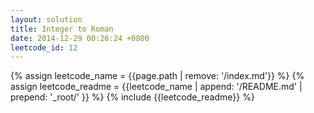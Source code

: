 ```yaml
---
layout: solution
title: Integer to Roman
date: 2014-12-29 00:26:24 +0800
leetcode_id: 12
---
```

{% assign leetcode_name = {{page.path | remove: '/index.md'}}  %}
{% assign leetcode_readme = {{leetcode_name | append: '/README.md' | prepend: '_root/' }}  %}
{% include {{leetcode_readme}} %}
